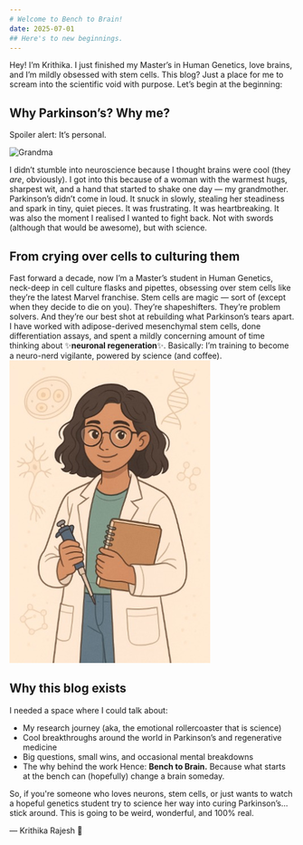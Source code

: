 ```yaml
---
# Welcome to Bench to Brain!
date: 2025-07-01
## Here's to new beginnings.
---
```

Hey! I’m Krithika. I just finished my Master’s in Human Genetics, love brains, and I’m mildly obsessed with stem cells.
This blog? Just a place for me to scream into the scientific void with purpose.
Let’s begin at the beginning:

## Why Parkinson’s? Why me?

Spoiler alert: It’s personal.

![Grandma]([assets/Grandma.jpg](https://github.com/KrithikaRajesh/BenchToBrain.github.io/blob/main/assets/Grandma.jpg))

I didn’t stumble into neuroscience because I thought brains were cool (they _are_, obviously). I got into this because of a woman with the warmest hugs, sharpest wit, and a hand that started to shake one day — my grandmother.
Parkinson’s didn’t come in loud. It snuck in slowly, stealing her steadiness and spark in tiny, quiet pieces. It was frustrating. It was heartbreaking. It was also the moment I realised I wanted to fight back. Not with swords (although that would be awesome), but with science.

## From crying over cells to culturing them

Fast forward a decade, now I’m a Master’s student in Human Genetics, neck-deep in cell culture flasks and pipettes, obsessing over stem cells like they’re the latest Marvel franchise.
Stem cells are magic — sort of (except when they decide to die on you).
They’re shapeshifters. They’re problem solvers. And they’re our best shot at rebuilding what Parkinson’s tears apart.
I have worked with adipose-derived mesenchymal stem cells, done differentiation assays, and spent a mildly concerning amount of time thinking about ✨**neuronal regeneration**✨. Basically: I’m training to become a neuro-nerd vigilante, powered by science (and coffee).
![K](assets/K.jpg)

## Why this blog exists

I needed a space where I could talk about:
- My research journey (aka, the emotional rollercoaster that is science)
- Cool breakthroughs around the world in Parkinson’s and regenerative medicine
- Big questions, small wins, and occasional mental breakdowns
- The why behind the work
Hence: **Bench to Brain.**
Because what starts at the bench can (hopefully) change a brain someday.

So, if you're someone who loves neurons, stem cells, or just wants to watch a hopeful genetics student try to science her way into curing Parkinson’s… stick around.
This is going to be weird, wonderful, and 100% real.

— Krithika Rajesh 🧠

